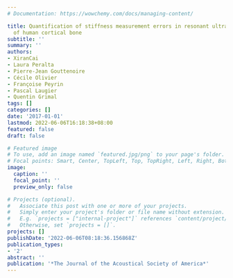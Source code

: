 ```yaml
---
# Documentation: https://wowchemy.com/docs/managing-content/

title: Quantification of stiffness measurement errors in resonant ultrasound spectroscopy
  of human cortical bone
subtitle: ''
summary: ''
authors:
- XiranCai
- Laura Peralta
- Pierre-Jean Gouttenoire
- Cécile Olivier
- Françoise Peyrin
- Pascal Laugier
- Quentin Grimal
tags: []
categories: []
date: '2017-01-01'
lastmod: 2022-06-06T16:18:38+08:00
featured: false
draft: false

# Featured image
# To use, add an image named `featured.jpg/png` to your page's folder.
# Focal points: Smart, Center, TopLeft, Top, TopRight, Left, Right, BottomLeft, Bottom, BottomRight.
image:
  caption: ''
  focal_point: ''
  preview_only: false

# Projects (optional).
#   Associate this post with one or more of your projects.
#   Simply enter your project's folder or file name without extension.
#   E.g. `projects = ["internal-project"]` references `content/project/deep-learning/index.md`.
#   Otherwise, set `projects = []`.
projects: []
publishDate: '2022-06-06T08:18:36.156868Z'
publication_types:
- '2'
abstract: ''
publication: '*The Journal of the Acoustical Society of America*'
---
```

